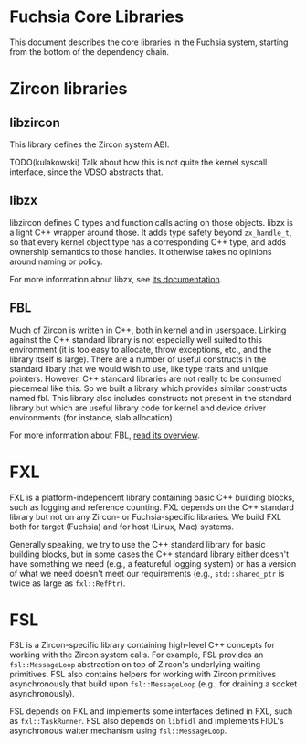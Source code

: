 Fuchsia Core Libraries
======================

This document describes the core libraries in the Fuchsia system, starting from
the bottom of the dependency chain.

# Zircon libraries

## libzircon

This library defines the Zircon system ABI.

TODO(kulakowski) Talk about how this is not quite the kernel
syscall interface, since the VDSO abstracts that.

## libzx

libzircon defines C types and function calls acting on those
objects. libzx is a light C++ wrapper around those. It adds type
safety beyond `zx_handle_t`, so that every kernel object type has a
corresponding C++ type, and adds ownership semantics to those
handles. It otherwise takes no opinions around naming or policy.

For more information about libzx, see
[its documentation](https://fuchsia.googlesource.com/zircon/+/master/system/ulib/zx/README.md).

## FBL

Much of Zircon is written in C++, both in kernel and in
userspace. Linking against the C++ standard library is not especially
well suited to this environment (it is too easy to allocate, throw
exceptions, etc., and the library itself is large). There are a number
of useful constructs in the standard libary that we would wish to use,
like type traits and unique pointers. However, C++ standard libraries
are not really to be consumed piecemeal like this. So we built a
library which provides similar constructs named fbl. This library
also includes constructs not present in the standard library but which
are useful library code for kernel and device driver environments (for
instance, slab allocation).

For more information about FBL,
[read its overview](https://fuchsia.googlesource.com/zircon/+/master/docs/cxx.md#fbl).

# FXL

FXL is a platform-independent library containing basic C++ building blocks, such
as logging and reference counting. FXL depends on the C++ standard library but
not on any Zircon- or Fuchsia-specific libraries. We build FXL both for target
(Fuchsia) and for host (Linux, Mac) systems.

Generally speaking, we try to use the C++ standard library for basic building
blocks, but in some cases the C++ standard library either doesn't have something
we need (e.g., a featureful logging system) or has a version of what we need
doesn't meet our requirements (e.g., `std::shared_ptr` is twice as large as
`fxl::RefPtr`).

# FSL

FSL is a Zircon-specific library containing high-level C++ concepts for working
with the Zircon system calls. For example, FSL provides an `fsl::MessageLoop`
abstraction on top of Zircon's underlying waiting primitives. FSL also contains
helpers for working with Zircon primitives asynchronously that build upon
`fsl::MessageLoop` (e.g., for draining a socket asynchronously).

FSL depends on FXL and implements some interfaces defined in FXL, such as
`fxl::TaskRunner`. FSL also depends on `libfidl` and implements FIDL's
asynchronous waiter mechanism using `fsl::MessageLoop`.
